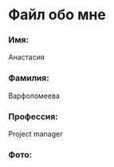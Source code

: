 # Файл обо мне
### Имя:
Анастасия
### Фамилия:
Варфоломеева
### Профессия:
Project manager
### Фото:
